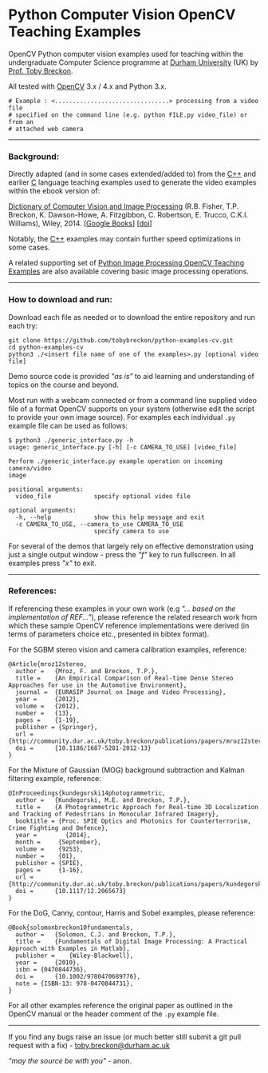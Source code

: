 # Python Computer Vision OpenCV Teaching Examples

OpenCV Python computer vision examples used for teaching within the undergraduate Computer Science programme
at [Durham University](http://www.durham.ac.uk) (UK) by [Prof. Toby Breckon](http://community.dur.ac.uk/toby.breckon/).

All tested with [OpenCV](http://www.opencv.org) 3.x / 4.x and Python 3.x.

```
# Example : <................................> processing from a video file
# specified on the command line (e.g. python FILE.py video_file) or from an
# attached web camera
```
---

### Background:

Directly adapted (and in some cases extended/added to) from the [C++](https://github.com/tobybreckon/cpp-examples-ipcv.git) and earlier [C](https://github.com/tobybreckon/c-examples-ipcv.git) language teaching examples used to generate the video examples within the ebook version of:

[Dictionary of Computer Vision and Image Processing](http://dx.doi.org/10.1002/9781119286462) (R.B. Fisher, T.P. Breckon, K. Dawson-Howe, A. Fitzgibbon, C. Robertson, E. Trucco, C.K.I. Williams), Wiley, 2014.
[[Google Books](http://books.google.co.uk/books?id=TaEQAgAAQBAJ&lpg=PP1&dq=isbn%3A1118706811&pg=PP1v=onepage&q&f=false)] [[doi](http://dx.doi.org/10.1002/9781119286462)]

Notably, the [C++](https://github.com/tobybreckon/cpp-examples-ipcv.git) examples may contain further speed optimizations in some cases.

A related supporting set of [Python Image Processing OpenCV Teaching Examples](https://github.com/tobybreckon/python-examples-ip.git) are also available covering basic image processing operations.

---

### How to download and run:

Download each file as needed or to download the entire repository and run each try:

```
git clone https://github.com/tobybreckon/python-examples-cv.git
cd python-examples-cv
python3 ./<insert file name of one of the examples>.py [optional video file]
```

Demo source code is provided _"as is"_ to aid learning and understanding of topics on the course and beyond.

Most run with a webcam connected or from a command line supplied video file of a format OpenCV supports on your system (otherwise edit the script to provide your own image source). For examples each individual ```.py``` example file can be used as follows:

```
$ python3 ./generic_interface.py -h
usage: generic_interface.py [-h] [-c CAMERA_TO_USE] [video_file]

Perform ./generic_interface.py example operation on incoming camera/video
image

positional arguments:
  video_file            specify optional video file

optional arguments:
  -h, --help            show this help message and exit
  -c CAMERA_TO_USE, --camera_to_use CAMERA_TO_USE
                        specify camera to use

```

For several of the demos that largely rely on effective demonstration using just a single output window - press the _"f"_ key to run fullscreen. In all examples press _"x"_ to exit.

---

### References:

If referencing these examples in your own work (e.g _"... based on the implementation of REF..."_), please reference the related research work from which these sample OpenCV reference implementations were derived (in terms of parameters choice etc., presented in bibtex format).

For the SGBM stereo vision and camera calibration examples, reference:
```
@Article{mroz12stereo,
  author = 	 {Mroz, F. and Breckon, T.P.},
  title = 	 {An Empirical Comparison of Real-time Dense Stereo Approaches for use in the Automotive Environment},
  journal =  {EURASIP Journal on Image and Video Processing},
  year =     {2012},
  volume = 	 {2012},
  number = 	 {13},
  pages = 	 {1-19},
  publisher = {Springer},
  url = 	 {http://community.dur.ac.uk/toby.breckon/publications/papers/mroz12stereo.pdf},
  doi = 	 {10.1186/1687-5281-2012-13}
}
```

For the Mixture of Gaussian (MOG) background subtraction and Kalman filtering example, reference:
```
@InProceedings{kundegorski14photogrammetric,
  author = 	 {Kundegorski, M.E. and Breckon, T.P.},
  title = 	 {A Photogrammetric Approach for Real-time 3D Localization and Tracking of Pedestrians in Monocular Infrared Imagery},
  booktitle = {Proc. SPIE Optics and Photonics for Counterterrorism, Crime Fighting and Defence},
  year = 	    {2014},
  month =     {September},
  volume =    {9253},
  number =    {01},
  publisher = {SPIE},
  pages =     {1-16},
  url = 	 {http://community.dur.ac.uk/toby.breckon/publications/papers/kundegorski14photogrammetric.pdf},
  doi = 	 {10.1117/12.2065673}
}
```


For the DoG, Canny, contour, Harris  and Sobel examples, please reference:
```
@Book{solomonbreckon10fundamentals,
  author = 	 {Solomon, C.J. and Breckon, T.P.},
  title = 	 {Fundamentals of Digital Image Processing: A Practical Approach with Examples in Matlab},
  publisher = 	 {Wiley-Blackwell},
  year = 	 {2010},
  isbn = {0470844736},
  doi = 	 {10.1002/9780470689776},
  note = {ISBN-13: 978-0470844731},
}
```

For all other examples reference the original paper as outlined in the OpenCV manual or the header comment of the ```.py``` example file.

---

If you find any bugs raise an issue (or much better still submit a git pull request with a fix) - toby.breckon@durham.ac.uk

_"may the source be with you"_ - anon.
